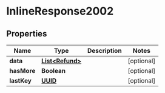 # InlineResponse2002

## Properties
Name | Type | Description | Notes
------------ | ------------- | ------------- | -------------
**data** | [**List&lt;Refund&gt;**](Refund.md) |  |  [optional]
**hasMore** | **Boolean** |  |  [optional]
**lastKey** | [**UUID**](UUID.md) |  |  [optional]
